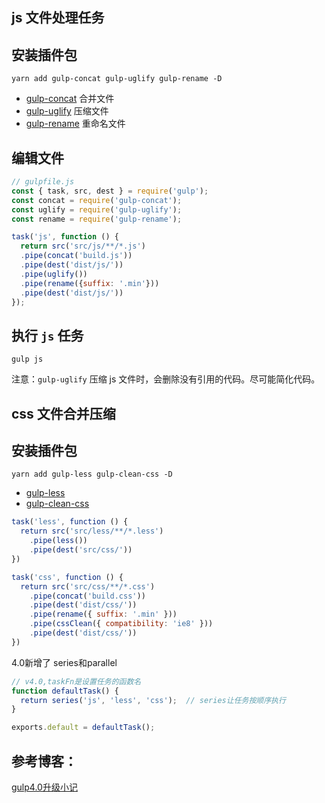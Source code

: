 
## js 文件处理任务

安装插件包
---
```
yarn add gulp-concat gulp-uglify gulp-rename -D
```

+ [gulp-concat](https://www.npmjs.com/package/gulp-concat "gulp-concat") 合并文件
+ [gulp-uglify](https://www.npmjs.com/package/gulp-uglify "gulp-uglify") 压缩文件
+ [gulp-rename](https://www.npmjs.com/package/gulp-rena "gulp-rename") 重命名文件

编辑文件
---

```javascript
// gulpfile.js
const { task, src, dest } = require('gulp');
const concat = require('gulp-concat');
const uglify = require('gulp-uglify');
const rename = require('gulp-rename');

task('js', function () {
  return src('src/js/**/*.js')
  .pipe(concat('build.js'))
  .pipe(dest('dist/js/'))
  .pipe(uglify())
  .pipe(rename({suffix: '.min'}))
  .pipe(dest('dist/js/'))
});
```

执行 `js` 任务
---
```
gulp js
```
注意：`gulp-uglify` 压缩 js 文件时，会删除没有引用的代码。尽可能简化代码。

## css 文件合并压缩
安装插件包
---
```
yarn add gulp-less gulp-clean-css -D
```

+ [gulp-less](https://www.npmjs.com/package/gulp-less "gulp-less")
+ [gulp-clean-css](https://www.npmjs.com/package/gulp-clean-css)

```javascript
task('less', function () {
  return src('src/less/**/*.less')
    .pipe(less())
    .pipe(dest('src/css/'))
})

task('css', function () {
  return src('src/css/**/*.css')
    .pipe(concat('build.css'))
    .pipe(dest('dist/css/'))
    .pipe(rename({ suffix: '.min' }))
    .pipe(cssClean({ compatibility: 'ie8' }))
    .pipe(dest('dist/css/'))
})
```

4.0新增了 series和parallel
```javascript
// v4.0,taskFn是设置任务的函数名
function defaultTask() {
  return series('js', 'less', 'css');  // series让任务按顺序执行
}

exports.default = defaultTask();
```

## 参考博客：
[gulp4.0升级小记](https://segmentfault.com/a/1190000019517598)